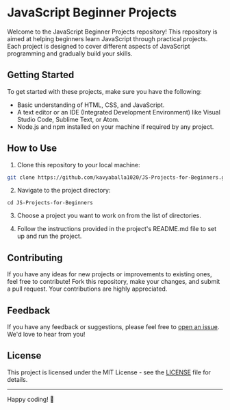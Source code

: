 # JavaScript Beginner Projects

Welcome to the JavaScript Beginner Projects repository! This repository is aimed at helping beginners learn JavaScript through practical projects. Each project is designed to cover different aspects of JavaScript programming and gradually build your skills.










## Getting Started

To get started with these projects, make sure you have the following:

- Basic understanding of HTML, CSS, and JavaScript.
- A text editor or an IDE (Integrated Development Environment) like Visual Studio Code, Sublime Text, or Atom.
- Node.js and npm installed on your machine if required by any project.

## How to Use

1. Clone this repository to your local machine:

```bash
git clone https://github.com/kavyaballa1020/JS-Projects-for-Beginners.git
```

2. Navigate to the project directory:

```
cd JS-Projects-for-Beginners
```

3. Choose a project you want to work on from the list of directories.

4. Follow the instructions provided in the project's README.md file to set up and run the project.

## Contributing

If you have any ideas for new projects or improvements to existing ones, feel free to contribute! Fork this repository, make your changes, and submit a pull request. Your contributions are highly appreciated.

## Feedback

If you have any feedback or suggestions, please feel free to [open an issue](https://github.com/kavyaballa/javascript-beginner-projects/issues). We'd love to hear from you!

## License

This project is licensed under the MIT License - see the [LICENSE](LICENSE) file for details.

---

Happy coding! 🚀
